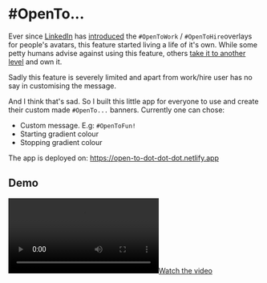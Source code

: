 # #OpenTo...

Ever since [LinkedIn](https://www.linkedin.com) has [introduced](https://www.linkedin.com/help/linkedin/answer/a507508/let-recruiters-know-you-re-open-to-work?lang=en) the `#OpenToWork` / `#OpenToHire`overlays for people's avatars, this feature started living a life of it's own. While some petty humans advise against using this feature, others [take it to another level](https://www.linkedin.com/posts/courtneysummer_desperate-opentowork-opentowork-activity-7241410975193513984-vexX/?utm_source=share&utm_medium=member_desktop) and own it.

Sadly this feature is severely limited and apart from work/hire user has no say in customising the message.

And I think that's sad. So I built this little app for everyone to use and create their custom made `#OpenTo...` banners. Currently one can chose:

- Custom message. E.g: `#OpenToFun!`
- Starting gradient colour
- Stopping gradient colour

The app is deployed on: https://open-to-dot-dot-dot.netlify.app

## Demo

[![Watch the video](./docs/preview.m4v)](./docs/preview.m4v)

